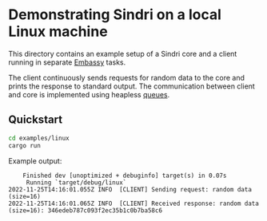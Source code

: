 # Demonstrating Sindri on a local Linux machine

This directory contains an example setup of a Sindri core and a client running in separate
[Embassy](https://embassy.dev/)
tasks.

The client continuously sends requests for random data to the core and prints the response to
standard output.
The communication between client and core is implemented using heapless
[queues](https://docs.rs/heapless/latest/heapless/spsc/struct.Queue.html).

## Quickstart

```bash
cd examples/linux
cargo run
```

Example output:

```output
    Finished dev [unoptimized + debuginfo] target(s) in 0.07s
     Running `target/debug/linux`
2022-11-25T14:16:01.055Z INFO  [CLIENT] Sending request: random data (size=16)
2022-11-25T14:16:01.065Z INFO  [CLIENT] Received response: random data (size=16): 346edeb787c093f2ec35b1c0b7ba58c6
```
